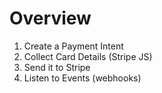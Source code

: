# Overview


1. Create a Payment Intent
2. Collect Card Details (Stripe JS)
3. Send it to Stripe
4. Listen to Events (webhooks)

